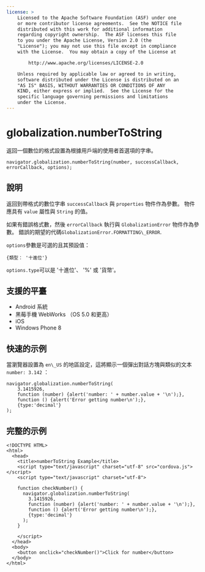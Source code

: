 ```yaml
---
license: >
    Licensed to the Apache Software Foundation (ASF) under one
    or more contributor license agreements.  See the NOTICE file
    distributed with this work for additional information
    regarding copyright ownership.  The ASF licenses this file
    to you under the Apache License, Version 2.0 (the
    "License"); you may not use this file except in compliance
    with the License.  You may obtain a copy of the License at

        http://www.apache.org/licenses/LICENSE-2.0

    Unless required by applicable law or agreed to in writing,
    software distributed under the License is distributed on an
    "AS IS" BASIS, WITHOUT WARRANTIES OR CONDITIONS OF ANY
    KIND, either express or implied.  See the License for the
    specific language governing permissions and limitations
    under the License.
---
```


# globalization.numberToString

返回一個數位的格式設置為根據用戶端的使用者首選項的字串。

    navigator.globalization.numberToString(number, successCallback, errorCallback, options);
    

## 說明

返回到帶格式的數位字串 `successCallback` 與 `properties` 物件作為參數。 物件應具有 `value` 屬性與 `String` 的值。

如果有錯誤格式數，然後 `errorCallback` 執行與 `GlobalizationError` 物件作為參數。 錯誤的期望的代碼`GlobalizationError.FORMATTING\_ERROR`.

`options`參數是可選的且其預設值：

    {類型： '十進位'}
    

`options.type`可以是 '十進位'、 '%' 或 '貨幣'。

## 支援的平臺

*   Android 系統
*   黑莓手機 WebWorks （OS 5.0 和更高）
*   iOS
*   Windows Phone 8

## 快速的示例

當瀏覽器設置為 `en\_US` 的地區設定，這將顯示一個彈出對話方塊與類似的文本 `number: 3.142` ：

    navigator.globalization.numberToString(
        3.1415926,
        function (number) {alert('number: ' + number.value + '\n');},
        function () {alert('Error getting number\n');},
        {type:'decimal'}
    );
    

## 完整的示例

    <!DOCTYPE HTML>
    <html>
      <head>
        <title>numberToString Example</title>
        <script type="text/javascript" charset="utf-8" src="cordova.js"></script>
        <script type="text/javascript" charset="utf-8">
    
        function checkNumber() {
          navigator.globalization.numberToString(
            3.1415926,
            function (number) {alert('number: ' + number.value + '\n');},
            function () {alert('Error getting number\n');},
            {type:'decimal'}
          );
        }
    
        </script>
      </head>
      <body>
        <button onclick="checkNumber()">Click for number</button>
      </body>
    </html>